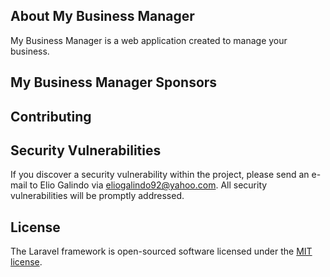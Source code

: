 ## About My Business Manager

My Business Manager is a web application created to manage your business.

## My Business Manager Sponsors

## Contributing

## Security Vulnerabilities

If you discover a security vulnerability within the project, please send an e-mail to Elio Galindo via [eliogalindo92@yahoo.com](mailto:eliogalindo92@yahoo.com). All security vulnerabilities will be promptly addressed.

## License

The Laravel framework is open-sourced software licensed under the [MIT license](https://opensource.org/licenses/MIT).
